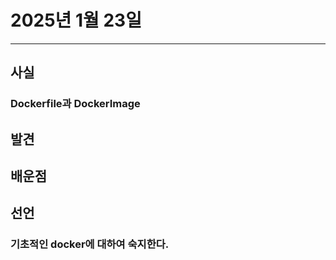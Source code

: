 # 2025년 1월 23일
---
## 사실

### Dockerfile과 DockerImage






## 발견

## 배운점

## 선언


### 기초적인 docker에 대하여 숙지한다.

